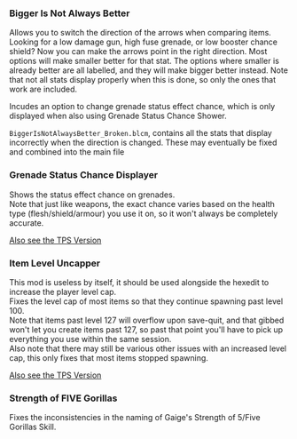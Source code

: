 ### Bigger Is Not Always Better
Allows you to switch the direction of the arrows when comparing items.
Looking for a low damage gun, high fuse grenade, or low booster chance shield? Now you can make the arrows point in the right direction.
Most options will make smaller better for that stat. The options where smaller is already better are  all labelled, and they will make bigger better instead.
Note that not all stats display properly when this is done, so only the ones that work are included.

Incudes an option to change grenade status effect chance, which is only displayed when also using Grenade Status Chance Shower.

`BiggerIsNotAlwaysBetter_Broken.blcm`, contains all the stats that display incorrectly when the direction is changed. These may eventually be fixed and combined into the main file

### Grenade Status Chance Displayer
Shows the status effect chance on grenades.    
Note that just like weapons, the exact chance varies based on the health type (flesh/shield/armour) you use it on, so it won't always be completely accurate.

[Also see the TPS Version](https://github.com/BLCM/BLCMods/blob/master/Pre%20Sequel%20Mods/apple1417/GrenadeStatusChanceDisplayer.blcm)

### Item Level Uncapper
This mod is useless by itself, it should be used alongside the hexedit to increase the player level cap.    
Fixes the level cap of most items so that they continue spawning past level 100.    
Note that items past level 127 will overflow upon save-quit, and that gibbed won't let you create items past 127, so past that point you'll have to pick up everything you use within the same session.    
Also note that there may still be various other issues with an increased level cap, this only fixes that most items stopped spawning.

[Also see the TPS Version](https://github.com/BLCM/BLCMods/blob/master/Pre%20Sequel%20Mods/apple1417/ItemLevelUncapper.blcm)

### Strength of FIVE Gorillas
Fixes the inconsistencies in the naming of Gaige's Strength of 5/Five Gorillas Skill.
